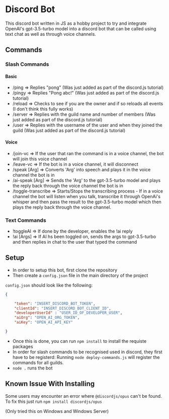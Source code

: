 # Discord Bot
This discord bot written in JS as a hobby project to try and integrate OpenAI's gpt-3.5-turbo model into a discord bot that can be called using text chat as well as through voice channels.

## Commands
### Slash Commands
#### Basic
- /ping => Replies "pong" (Was just added as part of the discord.js tutorial)
- /pingy => Replies "Pong abc!" (Was just added as part of the discord.js tutorial)
- /reload => Checks to see if you are the owner and if so reloads all events (I don't think this fully works)
- /server => Replies with the guild name and number of members (Was just added as part of the discord.js tutorial)
- /user => Replies with the username of the user and when they joined the guild (Was just added as part of the discord.js tutorial)
#### Voice
- /join-vc => If the user that ran the command is in a voice channel, the bot will join this voice channel
- /leave-vc => If the bot is in a voice channel, it will disconnect
- /speak [Arg] => Converts 'Arg' into speech and plays it in the voice channel the bot is in
- /ai-speak [Arg] => Sends the 'Arg' to the gpt-3.5-turbo model and plays the reply back through the voice channel the bot is in
- /toggle-transcribe => Starts/Stops the transcribing process - If in a voice channel the bot will listen when you talk, transcribe it through OpenAi's whisper and then pass the result to the gpt-3.5-turbo model which then plays the reply back through the voice channel.
### Text Commands
- !toggleAI => If done by the developer, enables the !ai reply
- !ai [Args] => If AI hs been toggled on, sends the args to gpt-3.5-turbo and then replies in chat to the user that typed the command

## Setup
- In order to setup this bot, first clone the repository
- Then create a `config.json` file in the main directory of the project

`config.json` should look like the following:
```json
{

	"token": "INSERT_DISCORD_BOT_TOKEN",
    "clientId": "INSERT_DISCORD_BOT_CLIENT_ID",
    "developerUserId" : "USER_ID_OF_DEVELOPER_USER",
    "aiOrg": "OPEN_AI_ORG_TOKEN",
    "aiKey": "OPEN_AI_API_KEY"

}
```
- Once this is done, you can run `npm install` to install the requiste packages
- In order for slash commands to be recognised used in discord, they first have to be registerd: Running `node deploy-commands.js` will register the commands for all guilds.
- `node .` runs the bot


## Known Issue With Installing
Some users may encounter an error where `@discordjs/opus` can't be found.
To fix this just run `npm install discordjs/opus`

(Only tried this on Windows and Windows Server)